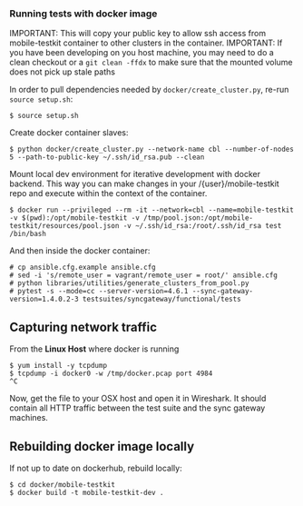 ### Running tests with docker image

IMPORTANT: This will copy your public key to allow ssh access from mobile-testkit container to other clusters in the container.
IMPORTANT: If you have been developing on you host machine, you may need to do a clean checkout or a `git clean -ffdx` to make sure that the mounted volume does not pick up stale paths

In order to pull dependencies needed by `docker/create_cluster.py`, re-run `source setup.sh`:

```
$ source setup.sh
```

Create docker container slaves:

```
$ python docker/create_cluster.py --network-name cbl --number-of-nodes 5 --path-to-public-key ~/.ssh/id_rsa.pub --clean
```

Mount local dev environment for iterative development with docker backend. This way you can make changes in your /{user}/mobile-testkit repo and execute within the context of the container.

```
$ docker run --privileged --rm -it --network=cbl --name=mobile-testkit -v $(pwd):/opt/mobile-testkit -v /tmp/pool.json:/opt/mobile-testkit/resources/pool.json -v ~/.ssh/id_rsa:/root/.ssh/id_rsa test  /bin/bash
```

And then inside the docker container:

```
# cp ansible.cfg.example ansible.cfg
# sed -i 's/remote_user = vagrant/remote_user = root/' ansible.cfg
# python libraries/utilities/generate_clusters_from_pool.py
# pytest -s --mode=cc --server-version=4.6.1 --sync-gateway-version=1.4.0.2-3 testsuites/syncgateway/functional/tests
```

## Capturing network traffic

From the **Linux Host** where docker is running

```
$ yum install -y tcpdump
$ tcpdump -i docker0 -w /tmp/docker.pcap port 4984
^C
```

Now, get the file to your OSX host and open it in Wireshark.  It should contain all HTTP traffic between the test suite and the sync gateway machines.


## Rebuilding docker image locally

If not up to date on dockerhub, rebuild locally:

```
$ cd docker/mobile-testkit
$ docker build -t mobile-testkit-dev .
```

